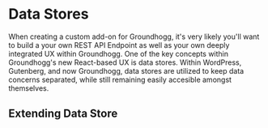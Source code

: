Data Stores
=======

When creating a custom add-on for Groundhogg, it's very likely you'll want to build a your own REST API Endpoint as well as your own deeply integrated UX within Groundhogg. One of the key concepts within Groundhogg's new React-based UX is data stores. Within WordPress, Gutenberg, and now Groundhogg, data stores are utilized to keep data concerns separated, while still remaining easily accesible amongst themselves.

## Extending Data Store
